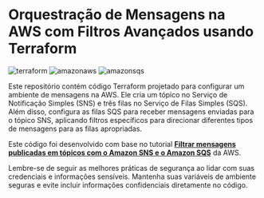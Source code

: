 # Orquestração de Mensagens na AWS com Filtros Avançados usando Terraform

![terraform](https://img.shields.io/badge/-terraform-white?style=for-the-badge&logo=terraform&color=7B42BC&logoColor=white)
![amazonaws](https://img.shields.io/badge/-Amazon_Web_Services-white?style=for-the-badge&logo=amazonaws&color=232F3E&logoColor=white)
![amazonsqs](https://img.shields.io/badge/-Amazon_SQS-white?style=for-the-badge&logo=amazonsqs&color=FF4F8B&logoColor=white)

Este repositório contém código Terraform projetado para configurar um ambiente de mensagens na AWS. Ele cria um tópico no Serviço de Notificação Simples (SNS) e três filas no Serviço de Filas Simples (SQS). Além disso, configura as filas SQS para receber mensagens enviadas para o tópico SNS, aplicando filtros específicos para direcionar diferentes tipos de mensagens para as filas apropriadas.

Este código foi desenvolvido com base no tutorial [**Filtrar mensagens publicadas em tópicos com o Amazon SNS e o Amazon SQS**](https://aws.amazon.com/pt/getting-started/hands-on/filter-messages-published-to-topics/) da AWS.

Lembre-se de seguir as melhores práticas de segurança ao lidar com suas credenciais e informações sensíveis. Mantenha suas variáveis de ambiente seguras e evite incluir informações confidenciais diretamente no código.